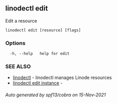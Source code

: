 ## linodectl edit

Edit a resource

```
linodectl edit [resource] [flags]
```

### Options

```
  -h, --help   help for edit
```

### SEE ALSO

* [linodectl](linodectl.md)	 - linodectl manages Linode resources
* [linodectl edit instance](linodectl_edit_instance.md)	 - 

###### Auto generated by spf13/cobra on 15-Nov-2021
